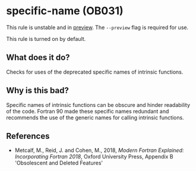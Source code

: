 # specific-name (OB031)
This rule is unstable and in [preview](../preview.md). The `--preview` flag is required for use.

This rule is turned on by default.

## What does it do?
Checks for uses of the deprecated specific names of intrinsic functions.

## Why is this bad?
Specific names of intrinsic functions can be obscure and hinder readability of
the code. Fortran 90 made these specific names redundant and recommends the use
of the generic names for calling intrinsic functions.

## References
- Metcalf, M., Reid, J. and Cohen, M., 2018, _Modern Fortran Explained:
  Incorporating Fortran 2018_, Oxford University Press, Appendix B
  'Obsolescent and Deleted Features'
